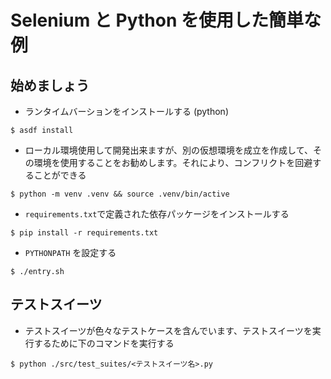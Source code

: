 # Selenium と Python を使用した簡単な例

## 始めましょう

- ランタイムバーションをインストールする (python)

```
$ asdf install
```

- ローカル環境使用して開発出来ますが、別の仮想環境を成立を作成して、その環境を使用することをお勧めします。それにより、コンフリクトを回避することができる

```
$ python -m venv .venv && source .venv/bin/active
```

- `requirements.txt`で定義された依存パッケージをインストールする

```
$ pip install -r requirements.txt
```

- ``PYTHONPATH`` を設定する

```
$ ./entry.sh
```

## テストスイーツ

- テストスイーツが色々なテストケースを含んでいます、テストスイーツを実行するために下のコマンドを実行する

```
$ python ./src/test_suites/<テストスイーツ名>.py
```